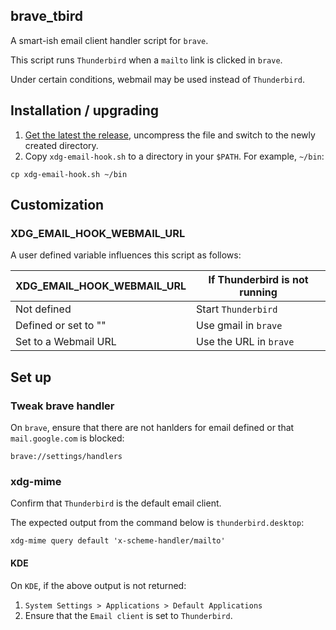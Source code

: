 ## brave_tbird

A smart-ish email client handler script for `brave`.

This script runs `Thunderbird` when a `mailto` link is clicked in
`brave`.

Under certain conditions, webmail may be used instead of
`Thunderbird`.

## Installation / upgrading

1. [Get the latest the
   release](https://github.com/pablo-blueoakdb/brave_tbird/releases),
   uncompress the file and switch to the newly created directory.
2. Copy `xdg-email-hook.sh` to a directory in your `$PATH`.  For
   example, `~/bin`:

```shell
cp xdg-email-hook.sh ~/bin
```

## Customization

### XDG_EMAIL_HOOK_WEBMAIL_URL

A user defined variable influences this script as follows:

| XDG_EMAIL_HOOK_WEBMAIL_URL | If Thunderbird is not running |
|----------------------------|-------------------------------|
| Not defined                | Start `Thunderbird`           |
| Defined or set to ""       | Use gmail in `brave`          |
| Set to a Webmail URL       | Use the URL in `brave`        |

## Set up

### Tweak brave handler

On `brave`, ensure that there are not hanlders for email defined or
that `mail.google.com` is blocked:

```
brave://settings/handlers
```
### xdg-mime

Confirm that `Thunderbird` is the default email client.

The expected output from the command below is `thunderbird.desktop`:

```shell
xdg-mime query default 'x-scheme-handler/mailto'
```

#### KDE

On `KDE`, if the above output is not returned:

1. `System Settings > Applications > Default Applications`
2. Ensure that the `Email client` is set to `Thunderbird`.
